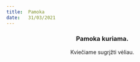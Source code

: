 ```yaml
---
title:  Pamoka
date:   31/03/2021
---
```


### <center>Pamoka kuriama.</center>
<center>Kviečiame sugrįžti vėliau.</center>
